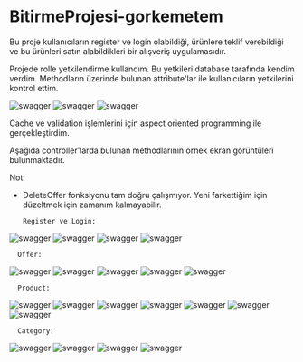 # BitirmeProjesi-gorkemetem
Bu proje kullanıcıların register ve login olabildiği, ürünlere teklif verebildiği ve bu ürünleri satın alabildikleri bir alışveriş uygulamasıdır.

Projede rolle yetkilendirme kullandım. Bu yetkileri database tarafında kendim verdim. Methodların üzerinde bulunan
attribute'lar ile kullanıcıların yetkilerini kontrol ettim.

![swagger](ScreenShots/UsersInDatabase.PNG)
![swagger](ScreenShots/OperationClaim.PNG)
![swagger](ScreenShots/OperationClaim2.PNG)

Cache ve validation işlemlerini için aspect oriented programming ile gerçekleştirdim.

Aşağıda controller'larda bulunan methodlarının örnek ekran görüntüleri bulunmaktadır.

Not:
- DeleteOffer fonksiyonu tam doğru çalışmıyor. Yeni farkettiğim için düzeltmek için zamanım kalmayabilir. 

      Register ve Login:
   
![swagger](ScreenShots/Register1.PNG)
![swagger](ScreenShots/Register2.PNG)
![swagger](ScreenShots/Login1.PNG)
![swagger](ScreenShots/Login2.PNG)

      Offer:
   
![swagger](ScreenShots/PostOffer.PNG)
![swagger](ScreenShots/OfferPostPercentage.PNG)
![swagger](ScreenShots/OfferGetByUserId.PNG)
![swagger](ScreenShots/OfferGetAll.PNG)
![swagger](ScreenShots/OfferDelete.PNG)

      Product:
   
![swagger](ScreenShots/ProductPost.PNG)
![swagger](ScreenShots/ProductPut.PNG)
![swagger](ScreenShots/ProductGetAll.PNG)
![swagger](ScreenShots/ProductGetById.PNG)
![swagger](ScreenShots/ProductGetByCategoryId.PNG)
![swagger](ScreenShots/ProductBuy.PNG)
![swagger](ScreenShots/ProductDelete.PNG)

      Category:
   
![swagger](ScreenShots/CategoryPost.PNG)
![swagger](ScreenShots/CategoryPut.PNG)
![swagger](ScreenShots/CategoryGetAll.PNG)
![swagger](ScreenShots/CategoryGetById.PNG)
